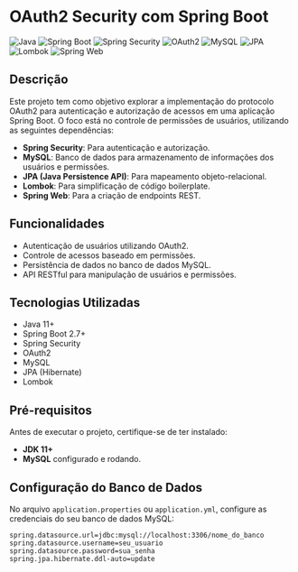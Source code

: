 # OAuth2 Security com Spring Boot

![Java](https://img.shields.io/badge/Java-11%2B-blue?logo=java&logoColor=white)
![Spring Boot](https://img.shields.io/badge/Spring%20Boot-2.7%2B-brightgreen?logo=spring-boot)
![Spring Security](https://img.shields.io/badge/Spring%20Security-5.6%2B-brightgreen?logo=spring-security&logoColor=white)
![OAuth2](https://img.shields.io/badge/OAuth2-authorization-red?logo=oauth)
![MySQL](https://img.shields.io/badge/MySQL-8.0-blue?logo=mysql&logoColor=white)
![JPA](https://img.shields.io/badge/JPA-Hibernate-orange?logo=hibernate&logoColor=white)
![Lombok](https://img.shields.io/badge/Lombok-1.18-blue?logo=lombok)
![Spring Web](https://img.shields.io/badge/Spring%20Web-REST-brightgreen?logo=spring)

## Descrição

Este projeto tem como objetivo explorar a implementação do protocolo OAuth2 para autenticação e autorização de acessos em uma aplicação Spring Boot. O foco está no controle de permissões de usuários, utilizando as seguintes dependências:

- **Spring Security**: Para autenticação e autorização.
- **MySQL**: Banco de dados para armazenamento de informações dos usuários e permissões.
- **JPA (Java Persistence API)**: Para mapeamento objeto-relacional.
- **Lombok**: Para simplificação de código boilerplate.
- **Spring Web**: Para a criação de endpoints REST.

## Funcionalidades

- Autenticação de usuários utilizando OAuth2.
- Controle de acessos baseado em permissões.
- Persistência de dados no banco de dados MySQL.
- API RESTful para manipulação de usuários e permissões.

## Tecnologias Utilizadas

- Java 11+
- Spring Boot 2.7+
- Spring Security
- OAuth2
- MySQL
- JPA (Hibernate)
- Lombok

## Pré-requisitos

Antes de executar o projeto, certifique-se de ter instalado:

- **JDK 11+**
- **MySQL** configurado e rodando.

## Configuração do Banco de Dados

No arquivo `application.properties` ou `application.yml`, configure as credenciais do seu banco de dados MySQL:

```properties
spring.datasource.url=jdbc:mysql://localhost:3306/nome_do_banco
spring.datasource.username=seu_usuario
spring.datasource.password=sua_senha
spring.jpa.hibernate.ddl-auto=update
```
